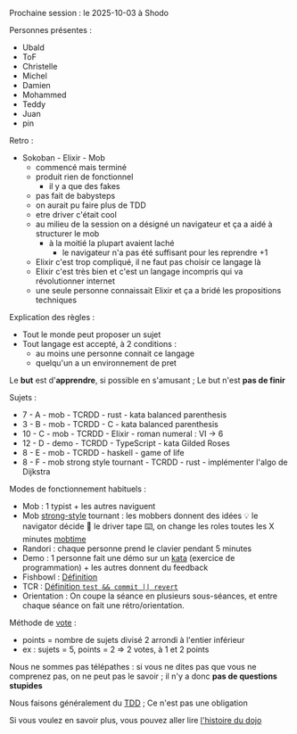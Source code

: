 Prochaine session : le 2025-10-03 à Shodo

Personnes présentes :
- Ubald
- ToF
- Christelle
- Michel
- Damien
- Mohammed
- Teddy
- Juan
- pin

Retro :
- Sokoban - Elixir - Mob 
  - commencé mais terminé
  - produit rien de fonctionnel
    - il y a que des fakes
  - pas fait de babysteps
  - on aurait pu faire plus de TDD
  - etre driver c'était cool
  - au milieu de la session on a désigné un navigateur et ça a aidé à structurer le mob
    - à la moitié la plupart avaient laché
      - le navigateur n'a pas été suffisant pour les reprendre +1
  - Elixir c'est trop compliqué, il ne faut pas choisir ce langage là
  - Elixir c'est très bien et c'est un langage incompris qui va révolutionner internet
  - une seule personne connaissait Elixir et ça a bridé les propositions techniques

Explication des règles :
- Tout le monde peut proposer un sujet
- Tout langage est accepté, à 2 conditions :
  - au moins une personne connait ce langage
  - quelqu'un a un environnement de pret

Le **but** est d'**apprendre**, si possible en s'amusant ;
Le but n'est **pas de finir**

Sujets :
- 7 - A - mob - TCRDD - rust - kata balanced parenthesis
- 3 - B - mob - TCRDD - C - kata balanced parenthesis
- 10 - C - mob - TCRDD - Elixir - roman numeral : VI -> 6
- 12 - D - demo - TCRDD - TypeScript - kata Gilded Roses
- 8 - E - mob - TCRDD - haskell - game of life
- 8 - F - mob strong style tournant - TCRDD - rust - implémenter l'algo de Dijkstra

Modes de fonctionnement habituels :
- Mob : 1 typist + les autres naviguent
- Mob [strong-style] tournant : les mobbers donnent des idées 💡 le navigator décide 🔀 le driver tape ⌨️, on change les roles toutes les X minutes [mobtime]
- Randori : chaque personne prend le clavier pendant 5 minutes
- Demo : 1 personne fait une démo sur un [kata] (exercice de programmation) + les autres donnent du feedback
- Fishbowl : [Définition][fishbowl]
- TCR : [Définition `test && commit || revert`][tcr]
- Orientation : On coupe la séance en plusieurs sous-séances,
  et entre chaque séance on fait une rétro/orientation.

Méthode de [vote] :
- points = nombre de sujets divisé 2 arrondi à l'entier inférieur
- ex : sujets = 5, points = 2 => 2 votes, à 1 et 2 points

Nous ne sommes pas télépathes :
si vous ne dites pas que vous ne comprenez pas, on ne peut pas le savoir ;
il n'y a donc **pas de questions stupides**

Nous faisons généralement du [TDD][test_driven_development] ;
Ce n'est pas une obligation

Si vous voulez en savoir plus, vous pouvez aller lire [l'histoire du dojo]

[kata]: https://web.archive.org/web/20040423023001/http://www.pragprog.com/pragdave/Practices/CodeKata.rdoc
[strong-style]: https://llewellynfalco.blogspot.com/2014/06/llewellyns-strong-style-pairing.html
[mobtime]: https://mobtime.hadrienmp.fr/
[fishbowl]: https://en.wikipedia.org/wiki/Fishbowl_%28conversation%29
[tcr]: https://medium.com/@kentbeck_7670/test-commit-revert-870bbd756864
[vote]: https://emmanuelpaatz.com/dojosurvey
[test_driven_development]: https://fr.wikipedia.org/wiki/Test_driven_development
[l'histoire du dojo]: https://github.com/dojo-developpement-paris/dojo-developpement-paris.github.io/blob/main/history.md
